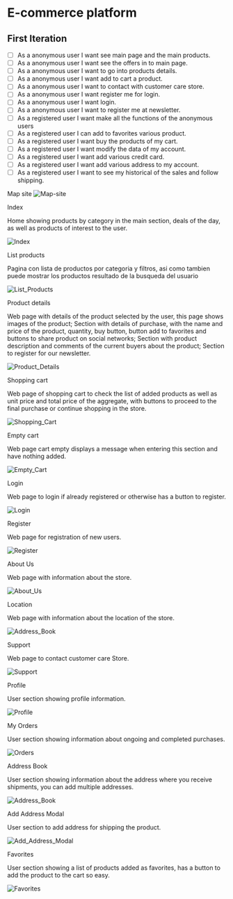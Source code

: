 # E-commerce platform

## First Iteration

- [ ]  As a anonymous user I want see main page and the main products.  
- [ ]  As a anonymous user I want see the offers in to main page.   
- [ ]  As a anonymous user I want to go into products details.   
- [ ]  As a anonymous user I want add to cart a product.  
- [ ]  As a anonymous user I want to contact with customer care store.  
- [ ]  As a anonymous user I want register me for login.  
- [ ]  As a anonymous user I want login.  
- [ ]  As a anonymous user I want to register me at newsletter.  
- [ ]  As a registered user I want make all the functions of the anonymous users  
- [ ]  As a registered user I can add to favorites various product.  
- [ ]  As a registered user I want buy the products of my cart.  
- [ ]  As a registered user I want modify the data of my account.  
- [ ]  As a registered user I want add various credit card.  
- [ ]  As a registered user I want add various address to my account.  
- [ ]  As a registered user I want to see my historical of the sales and follow shipping.

Map site
![Map-site](docs/image/Map-site.png)

Index

Home showing products by category in the main section, deals of the day, as well as products of interest to the user.

![Index](docs/image/Index.html.png)

List products

Pagina con lista de productos por categoria y filtros, asi como tambien puede mostrar los productos resultado de la busqueda del usuario

![List_Products](docs/image/List_product.html.png)

Product details

Web page with details of the product selected by the user, this page shows images of the product; Section with details of purchase, with the name and price of the product, quantity, buy button, button add to favorites and buttons to share product on social networks; Section with product description and comments of the current buyers about the product; Section to register for our newsletter.

![Product_Details](docs/image/View_product.html.png)

Shopping cart

Web page of shopping cart to check the list of added products as well as unit price and total price of the aggregate, with buttons to proceed to the final purchase or continue shopping in the store.

![Shopping_Cart](docs/image/Cart.html.png)

Empty cart

Web page cart empty displays a message when entering this section and have nothing added.

![Empty_Cart](docs/image/Cart_empty.html.png)

Login

Web page to login if already registered or otherwise has a button to register.

![Login](docs/image/Login.html.png)

Register

Web page for registration of new users.

![Register](docs/image/Register.html.png)

About Us

Web page with information about the store.

![About_Us](docs/image/About_Us.html.png)

Location

Web page with information about the location of the store.

![Address_Book](docs/image/Location.html.png)

Support

Web page to contact customer care Store.

![Support](docs/image/Support.html.png)

Profile

User section showing profile information.

![Profile](docs/image/Profile.html.png)

My Orders

User section showing information about ongoing and completed purchases.

![Orders](docs/image/Orders.html.png)

Address Book

User section showing information about the address where you receive shipments, you can add multiple addresses.

![Address_Book](docs/image/Address_Book.html.png)

Add Address Modal

User section to add address for shipping the product.

![Add_Address_Modal](docs/image/Add_Address_Modal.png)

Favorites

User section showing a list of products added as favorites, has a button to add the product to the cart so easy.

![Favorites](docs/image/Favorites.html.png)
